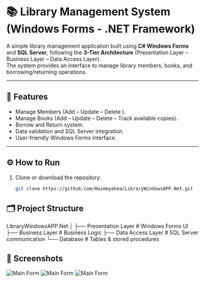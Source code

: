 # 📚 Library Management System (Windows Forms - .NET Framework)

A simple library management application built using **C# Windows Forms** and **SQL Server**, following the **3-Tier Architecture** (Presentation Layer – Business Layer – Data Access Layer).  
The system provides an interface to manage library members, books, and borrowing/returning operations.

---

## 🚀 Features
- Manage Members (Add – Update – Delete ).
- Manage Books (Add – Update – Delete – Track available copies).
- Borrow and Return system.
- Data validation and SQL Server integration.
- User-friendly Windows Forms interface.

---

## ⚙️ How to Run
1. Clone or download the repository:
   ```bash
   git clone https://github.com/Hazemyahea/LibraryWindowsAPP.Net.git

## 🗂️ Project Structure
LibraryWindowsAPP.Net
│
├── Presentation Layer  # Windows Forms UI
├── Business Layer      # Business Logic
├── Data Access Layer   # SQL Server communication
└── Database            # Tables & stored procedures

## 📸 Screenshots
![Main Form](https://i.postimg.cc/8cYzF4Bc/1.png)
![Main Form](https://i.postimg.cc/qM974mvZ/2.png)
![Main Form](https://i.postimg.cc/qM974mvZ/2.png)

